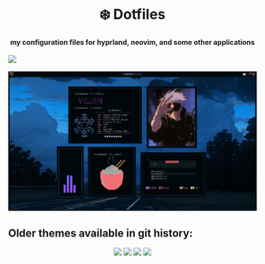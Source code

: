 <p align="center">
  <h1 align="center"> ❄️ Dotfiles </h1>
</p>

<p align="center">
  <h4 align="center"> my configuration files for hyprland, neovim, and some other applications </h4>
  <img src="https://i.imgur.com/2Kj3UyG.png" />
</p>

<p align="center">
    <img src="./assets/banner.png" />
</p>

## Older themes available in git history:

<p align="center">
    <img src="https://i.imgur.com/iXLEv4l.png" />
    <img src="https://i.imgur.com/Qkda2RG.png" />
    <img src="https://i.imgur.com/4H4nh90.png" />
    <img src="https://i.imgur.com/8BwThTE.png" />
</p>
